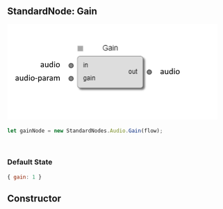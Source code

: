 ## StandardNode: Gain

<img class="zoomable" alt="Gain standard node" src="/images/standard-nodes/audio/gain.png" />

<Hierarchy :extend="{name: 'Node', link: '../../api/classes/node.html'}" />
<br/>

```js
let gainNode = new StandardNodes.Audio.Gain(flow);
```

<br/>

### Default State

```js
{ gain: 1 }
```

## Constructor

<Method type="method">
  <template v-slot:signature>
    new Gain(<strong>flow: </strong><em><Ref to="../../api/classes/flow">Flow</Ref></em>,
    <strong>options?: </strong><em><Ref to="../../api/interfaces/node-creator-options">NodeCreatorOptions</Ref></em>):
    <em><Ref to="#standardnode-gain">Gain</Ref></em>
  </template>
  <template v-slot:params>
    <Param name="flow">
      <em><Ref to="../../api/classes/flow">Flow</Ref></em>
    </Param>
    <Param name="options?">
      <em><Ref to="../../api/interfaces/node-creator-options">NodeCreatorOptions</Ref></em>
      <template v-slot:default-value>
        <em>{}</em>
      </template>
    </Param>
  </template>
</Method>
